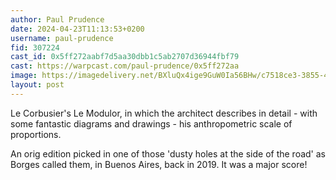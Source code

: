 ```yaml
---
author: Paul Prudence
date: 2024-04-23T11:13:53+0200
username: paul-prudence
fid: 307224
cast_id: 0x5ff272aabf7d5aa30dbb1c5ab2707d36944fbf79
cast: https://warpcast.com/paul-prudence/0x5ff272aa
image: https://imagedelivery.net/BXluQx4ige9GuW0Ia56BHw/c7518ce3-3855-48ba-165e-2ec929d61d00/original
layout: post
---
```

Le Corbusier's Le Modulor, in which the architect describes in detail - with some fantastic diagrams and drawings - his anthropometric scale of proportions.   
  
An orig edition picked in one of those 'dusty holes at the side of the road' as Borges called them, in Buenos Aires, back in 2019. It was a major score!  

<img src='https://imagedelivery.net/BXluQx4ige9GuW0Ia56BHw/c7518ce3-3855-48ba-165e-2ec929d61d00/original' alt='' referrerpolicy='no-referrer'/>
<img src='https://imagedelivery.net/BXluQx4ige9GuW0Ia56BHw/e93148a7-9f8c-4889-aabe-bd4ea13c1700/original' alt='' referrerpolicy='no-referrer'/>